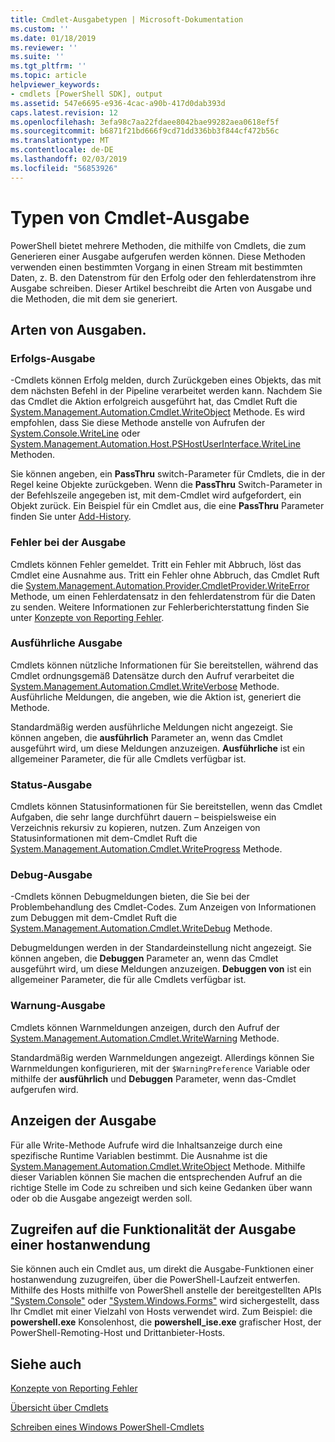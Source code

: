 ```yaml
---
title: Cmdlet-Ausgabetypen | Microsoft-Dokumentation
ms.custom: ''
ms.date: 01/18/2019
ms.reviewer: ''
ms.suite: ''
ms.tgt_pltfrm: ''
ms.topic: article
helpviewer_keywords:
- cmdlets [PowerShell SDK], output
ms.assetid: 547e6695-e936-4cac-a90b-417d0dab393d
caps.latest.revision: 12
ms.openlocfilehash: 3efa98c7aa22fdaee8042bae99282aea0618ef5f
ms.sourcegitcommit: b6871f21bd666f9cd71dd336bb3f844cf472b56c
ms.translationtype: MT
ms.contentlocale: de-DE
ms.lasthandoff: 02/03/2019
ms.locfileid: "56853926"
---
```

# <a name="types-of-cmdlet-output"></a>Typen von Cmdlet-Ausgabe

PowerShell bietet mehrere Methoden, die mithilfe von Cmdlets, die zum Generieren einer Ausgabe aufgerufen werden können. Diese Methoden verwenden einen bestimmten Vorgang in einen Stream mit bestimmten Daten, z. B. den Datenstrom für den Erfolg oder den fehlerdatenstrom ihre Ausgabe schreiben. Dieser Artikel beschreibt die Arten von Ausgabe und die Methoden, die mit dem sie generiert.

## <a name="types-of-output"></a>Arten von Ausgaben.

### <a name="success-output"></a>Erfolgs-Ausgabe

-Cmdlets können Erfolg melden, durch Zurückgeben eines Objekts, das mit dem nächsten Befehl in der Pipeline verarbeitet werden kann. Nachdem Sie das Cmdlet die Aktion erfolgreich ausgeführt hat, das Cmdlet Ruft die [System.Management.Automation.Cmdlet.WriteObject](/dotnet/api/System.Management.Automation.Cmdlet.WriteObject) Methode. Es wird empfohlen, dass Sie diese Methode anstelle von Aufrufen der [System.Console.WriteLine](/dotnet/api/System.Console.WriteLine) oder [System.Management.Automation.Host.PSHostUserInterface.WriteLine](/dotnet/api/System.Management.Automation.Host.PSHostUserInterface.WriteLine) Methoden.

Sie können angeben, ein **PassThru** switch-Parameter für Cmdlets, die in der Regel keine Objekte zurückgeben.
Wenn die **PassThru** Switch-Parameter in der Befehlszeile angegeben ist, mit dem-Cmdlet wird aufgefordert, ein Objekt zurück. Ein Beispiel für ein Cmdlet aus, die eine **PassThru** Parameter finden Sie unter [Add-History](/powershell/module/Microsoft.PowerShell.Core/Add-History).

### <a name="error-output"></a>Fehler bei der Ausgabe

Cmdlets können Fehler gemeldet. Tritt ein Fehler mit Abbruch, löst das Cmdlet eine Ausnahme aus. Tritt ein Fehler ohne Abbruch, das Cmdlet Ruft die [System.Management.Automation.Provider.CmdletProvider.WriteError](/dotnet/api/System.Management.Automation.Provider.CmdletProvider.WriteError) Methode, um einen Fehlerdatensatz in den fehlerdatenstrom für die Daten zu senden. Weitere Informationen zur Fehlerberichterstattung finden Sie unter [Konzepte von Reporting Fehler](./error-reporting-concepts.md).

### <a name="verbose-output"></a>Ausführliche Ausgabe

Cmdlets können nützliche Informationen für Sie bereitstellen, während das Cmdlet ordnungsgemäß Datensätze durch den Aufruf verarbeitet die [System.Management.Automation.Cmdlet.WriteVerbose](/dotnet/api/System.Management.Automation.Cmdlet.WriteVerbose) Methode. Ausführliche Meldungen, die angeben, wie die Aktion ist, generiert die Methode.

Standardmäßig werden ausführliche Meldungen nicht angezeigt. Sie können angeben, die **ausführlich** Parameter an, wenn das Cmdlet ausgeführt wird, um diese Meldungen anzuzeigen. **Ausführliche** ist ein allgemeiner Parameter, die für alle Cmdlets verfügbar ist.

### <a name="progress-output"></a>Status-Ausgabe

Cmdlets können Statusinformationen für Sie bereitstellen, wenn das Cmdlet Aufgaben, die sehr lange durchführt dauern – beispielsweise ein Verzeichnis rekursiv zu kopieren, nutzen. Zum Anzeigen von Statusinformationen mit dem-Cmdlet Ruft die [System.Management.Automation.Cmdlet.WriteProgress](/dotnet/api/System.Management.Automation.Cmdlet.WriteProgress) Methode.

### <a name="debug-output"></a>Debug-Ausgabe

-Cmdlets können Debugmeldungen bieten, die Sie bei der Problembehandlung des Cmdlet-Codes. Zum Anzeigen von Informationen zum Debuggen mit dem-Cmdlet Ruft die [System.Management.Automation.Cmdlet.WriteDebug](/dotnet/api/System.Management.Automation.Cmdlet.WriteDebug) Methode.

Debugmeldungen werden in der Standardeinstellung nicht angezeigt. Sie können angeben, die **Debuggen** Parameter an, wenn das Cmdlet ausgeführt wird, um diese Meldungen anzuzeigen. **Debuggen von** ist ein allgemeiner Parameter, die für alle Cmdlets verfügbar ist.

### <a name="warning-output"></a>Warnung-Ausgabe

Cmdlets können Warnmeldungen anzeigen, durch den Aufruf der [System.Management.Automation.Cmdlet.WriteWarning](/dotnet/api/System.Management.Automation.Cmdlet.WriteWarning) Methode.

Standardmäßig werden Warnmeldungen angezeigt. Allerdings können Sie Warnmeldungen konfigurieren, mit der `$WarningPreference` Variable oder mithilfe der **ausführlich** und **Debuggen** Parameter, wenn das-Cmdlet aufgerufen wird.

## <a name="displaying-output"></a>Anzeigen der Ausgabe

Für alle Write-Methode Aufrufe wird die Inhaltsanzeige durch eine spezifische Runtime Variablen bestimmt. Die Ausnahme ist die [System.Management.Automation.Cmdlet.WriteObject](/dotnet/api/System.Management.Automation.Cmdlet.WriteObject) Methode. Mithilfe dieser Variablen können Sie machen die entsprechenden Aufruf an die richtige Stelle im Code zu schreiben und sich keine Gedanken über wann oder ob die Ausgabe angezeigt werden soll.

## <a name="accessing-the-output-functionality-of-a-host-application"></a>Zugreifen auf die Funktionalität der Ausgabe einer hostanwendung

Sie können auch ein Cmdlet aus, um direkt die Ausgabe-Funktionen einer hostanwendung zuzugreifen, über die PowerShell-Laufzeit entwerfen. Mithilfe des Hosts mithilfe von PowerShell anstelle der bereitgestellten APIs ["System.Console"](/dotnet/api/System.Console) oder ["System.Windows.Forms"](/dotnet/api/System.Windows.Forms) wird sichergestellt, dass Ihr Cmdlet mit einer Vielzahl von Hosts verwendet wird. Zum Beispiel: die **powershell.exe** Konsolenhost, die **powershell_ise.exe** grafischer Host, der PowerShell-Remoting-Host und Drittanbieter-Hosts.

## <a name="see-also"></a>Siehe auch

[Konzepte von Reporting Fehler](./error-reporting-concepts.md)

[Übersicht über Cmdlets](./cmdlet-overview.md)

[Schreiben eines Windows PowerShell-Cmdlets](./writing-a-windows-powershell-cmdlet.md)